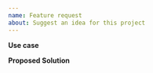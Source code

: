 ```yaml
---
name: Feature request
about: Suggest an idea for this project
---
```


<!--
Before starting a feature request you might want to check existing issues (both open and closed) whether the feature has already been requested by someone else.

Attaching screenshots / videos:
Large images / videos can be very disturbing when reading, so please avoid attaching unnecessary screenshots and videos.
If you think they are needed, reduce the size or use thumbnails to keep the issue nicely readable.
-->

**Use case**
<!-- Provide a clear and concise description of *your use case* and what you thus think is missing, and why. -->

**Proposed Solution**
<!-- 
There may be several different solutions for your idea or use case, add your deliberations about it here to help sort out the best one(s).
Add screenshots or mockups to visualize your idea, if applicable.
-->

